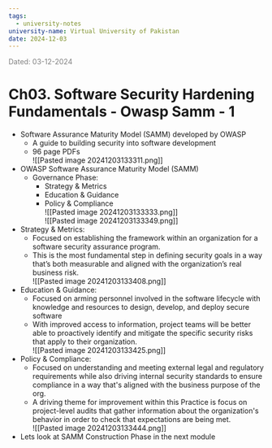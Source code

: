 ```yaml
---
tags:
  - university-notes
university-name: Virtual University of Pakistan
date: 2024-12-03
---
```


<span style="color: gray;">Dated: 03-12-2024</span>

# Ch03. Software Security Hardening Fundamentals - Owasp Samm - 1

- Software Assurance Maturity Model (SAMM) developed by OWASP
    - A guide to building security into software development
    - 96 page PDFs  
![[Pasted image 20241203133311.png]]
- OWASP Software Assurance Maturity Model (SAMM)
    - Governance Phase:
        - Strategy & Metrics
        - Education & Guidance
        - Policy & Compliance  
![[Pasted image 20241203133333.png]]  
![[Pasted image 20241203133349.png]]
- Strategy & Metrics:
    - Focused on establishing the framework within an organization for a software security assurance program.
	- This is the most fundamental step in defining security goals in a way that’s both measurable and aligned with the organization’s real business risk.  
![[Pasted image 20241203133408.png]]  
- Education & Guidance:
    - Focused on arming personnel involved in the software lifecycle with knowledge and resources to design, develop, and deploy secure software
	- With improved access to information, project teams will be better able to proactively identify and mitigate the specific security risks that apply to their organization.  
![[Pasted image 20241203133425.png]]  
- Policy & Compliance:
    - Focused on understanding and meeting external legal and regulatory requirements while also driving internal security standards to ensure compliance in a way that's aligned with the business purpose of the org.
	- A driving theme for improvement within this Practice is focus on project-level audits that gather information about the organization's behavior in order to check that expectations are being met.  
![[Pasted image 20241203133444.png]]
- Lets look at SAMM Construction Phase in the next module